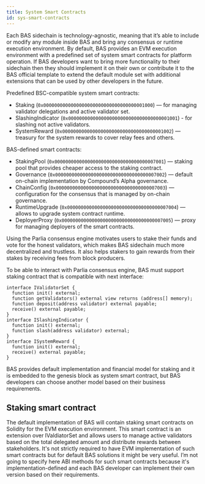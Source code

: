 ```yaml
---
title: System Smart Contracts
id: sys-smart-contracts
---
```


Each BAS sidechain is technology-agnostic, meaning that it’s able to include or modify any module inside BAS and bring any consensus or runtime execution environment. By default, BAS provides an EVM execution environment with a predefined set of system smart contracts for platform operation. If BAS developers want to bring more functionality to their sidechain then they should implement it on their own or contribute it to the BAS official template to extend the default module set with additional extensions that can be used by other developers in the future.

Predefined BSC-compatible system smart contracts:

* Staking (`0x0000000000000000000000000000000000001000`) — for managing validator delegations and active validator set.
* SlashingIndicator (`0x0000000000000000000000000000000000001001`) - for slashing not active validators.
* SystemReward (`0x0000000000000000000000000000000000001002`) — treasury for the system rewards to cover relay fees and others.

BAS-defined smart contracts:
* StakingPool (`0x0000000000000000000000000000000000007001`) — staking pool that provides cheaper access to the staking contract.
* Governance (`0x0000000000000000000000000000000000007002`) — default on-chain implementation by Compound’s Alpha governance.
* ChainConfig (`0x0000000000000000000000000000000000007003`) — configuration for the consensus that is managed by on-chain governance.
* RuntimeUpgrade (`0x0000000000000000000000000000000000007004`) — allows to upgrade system contract runtime.
* DeployerProxy (`0x0000000000000000000000000000000000007005`) — proxy for managing deployers of the smart contracts.

Using the Parlia consensus engine motivates users to stake their funds and vote for the honest validators, which makes BAS sidechain much more decentralized and trustless. It also helps stakers to gain rewards from their stakes by receiving fees from block producers.

To be able to interact with Parlia consensus engine, BAS must support staking contract that is compatible with next interface:

```
interface IValidatorSet {
  function init() external;
  function getValidators() external view returns (address[] memory);
  function deposit(address validator) external payable;   
  receive() external payable;
}
interface ISlashingIndicator {
  function init() external;
  function slash(address validator) external;
}
interface ISystemReward {
  function init() external;
  receive() external payable;
}
```

BAS provides default implementation and financial model for staking and it is embedded to the genesis block as system smart contract, but BAS developers can choose another model based on their business requirements.


## Staking smart contract

The default implementation of BAS will contain staking smart contracts on Solidity for the EVM execution environment. This smart contract is an extension over IValdiatorSet and allows users to manage active validators based on the total delegated amount and distribute rewards between stakeholders. It's not strictly required to have EVM implementation of such smart contracts but for default BAS solutions it might be very useful. I’m not going to specify here ABI methods for such smart contracts because it's implementation-defined and each BAS developer can implement their own version based on their requirements.